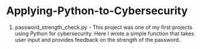 # Applying-Python-to-Cybersecurity

1. password_strength_check.py -
This project was one of my first projects using Python for cybersecurity. Here I wrote a simple function that takes user input and provides feedback on the strength of the password.
